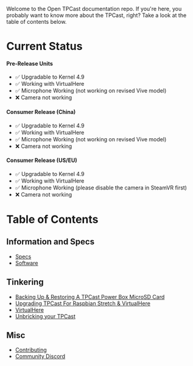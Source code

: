 Welcome to the Open TPCast documentation repo. If you're here, you probably want to know more about the TPCast, right? Take a look at the table of contents below.

# Current Status

#### Pre-Release Units
- :white_check_mark: Upgradable to Kernel 4.9
- :white_check_mark: Working with VirtualHere
- :white_check_mark: Microphone Working (not working on revised Vive model)
- :x: Camera not working

#### Consumer Release (China)
- :white_check_mark: Upgradable to Kernel 4.9
- :white_check_mark: Working with VirtualHere
- :white_check_mark: Microphone Working (not working on revised Vive model)
- :x: Camera not working

#### Consumer Release (US/EU)
- :white_check_mark: Upgradable to Kernel 4.9
- :white_check_mark: Working with VirtualHere
- :white_check_mark: Microphone Working (please disable the camera in SteamVR first)
- :x: Camera not working

# Table of Contents

## Information and Specs

- [Specs](SPECS.md)
- [Software](SOFTWARE.md)

## Tinkering

- [Backing Up & Restoring A TPCast Power Box MicroSD Card](guides/SDCARD.md)
- [Upgrading TPCast For Raspbian Stretch & VirtualHere](guides/UPGRADE.md)
- [VirtualHere](guides/VIRTUALHERE.md)
- [Unbricking your TPCast](guides/UNBRICKING.md)

## Misc

- [Contributing](CONTRIBUTING.md)
- [Community Discord](https://discord.gg/kAbqRGC)
